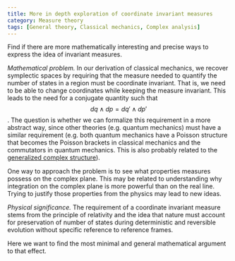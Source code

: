 ```yaml
---
title: More in depth exploration of coordinate invariant measures
category: Measure theory
tags: [General theory, Classical mechanics, Complex analysis]
---
```

Find if there are more mathematically interesting and precise ways to
express the idea of invariant measures.

*Mathematical problem.* In our derivation of classical mechanics, we recover
symplectic spaces by requiring that the measure needed to quantify the number
of states in a region must be coordinate invariant. That is, we need to be able
to change coordinates while keeping the measure invariant. This leads to the need
for a conjugate quantity such that $$dq \wedge dp = dq' \wedge dp'$$. The question is whether we can formalize this requirement in a more abstract way,
since other theories (e.g. quantum mechanics) must have a similar requirement (e.g.
both quantum mechanics have a Poisson structure that becomes the Poisson brackets in classical mechanics and the commutators in quantum mechanics. This is also probably related to the  [generalized complex structure](https://en.wikipedia.org/wiki/Generalized_complex_structure)).

One way to approach the problem is to see what properties measures possess on the complex plane.
This may be related to understanding why integration on the complex plane is
more powerful than on the real line. Trying to justify those properties from the physics may
lead to new ideas.

*Physical significance.* The requirement of a coordinate invariant measure
stems from the principle of relativity and the idea that nature must
account for preservation of number of states during deterministic and
reversible evolution without specific reference to reference frames.

Here we want to find the most minimal and general mathematical argument to
that effect.
